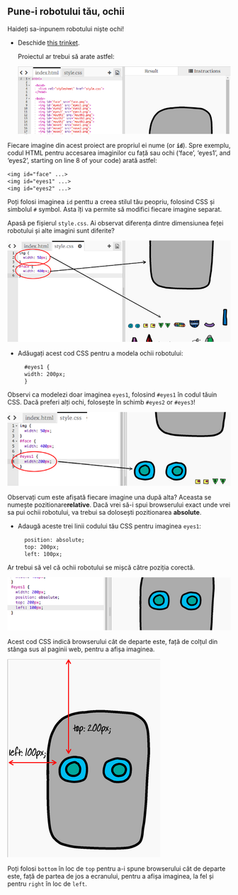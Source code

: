 ## Pune-i robotului tău, ochii

Haideți sa-inpunem robotului niște ochi!

+ Deschide [this trinket](http://jumpto.cc/web-robot).
    
    Proiectul ar trebui să arate astfel:
    
    ![captură de ecran](images/robot-starter.png)

Fiecare imagine din acest proiect are propriul ei nume (or **`id`**). Spre exemplu, codul HTML pentru accesarea imaginilor cu față sau ochi (‘face’, ‘eyes1’, and ‘eyes2’, starting on line 8 of your code) arată astfel:

    <img id="face" ...>
    <img id="eyes1" ...>
    <img id="eyes2" ...>
    

Poți folosi imaginea `id` penttu a creea stilul tău peopriu, folosind CSS și simbolul `#` symbol. Asta îți va permite să modifici fiecare imagine separat.

Apasă pe fișierul `style.css`. Ai observat diferența dintre dimensiunea feței robotului și alte imagini sunt diferite?

![captură de ecran](images/robot-id.png)

+ Adăugați acest cod CSS pentru a modela ochii robotului:
    
        #eyes1 {
        width: 200px;
        }
        

Observi ca modelezi doar imaginea `eyes1`, folosind `#eyes1` în codul tăuin CSS. Dacă preferi alți ochi, folosește în schimb `#eyes2` or `#eyes3`!

![captură de ecran](images/robot-eyes-width.png)

Observați cum este afișată fiecare imagine una după alta? Aceasta se numește pozitionare**relative**. Dacă vrei să-i spui browserului exact unde vrei sa pui ochii robotului, va trebui sa dolosești pozitionarea **absolute**.

+ Adaugă aceste trei linii codului tău CSS pentru imaginea `eyes1`:
    
        position: absolute;
        top: 200px;
        left: 100px;
        

Ar trebui să veI că ochii robotului se mișcă către poziția corectă.

![captură de ecran](images/robot-eyes-position.png)

Acest cod CSS indică browserului cât de departe este, față de colțul din stânga sus al paginii web, pentru a afișa imaginea.

![captură de ecran](images/robot-eyes-position2.png)

Poți folosi `bottom` în loc de `top` pentru a-i spune browserului cât de departe este, față de partea de jos a ecranului, pentru a afișa imaginea, la fel și pentru `right` în loc de `left`.